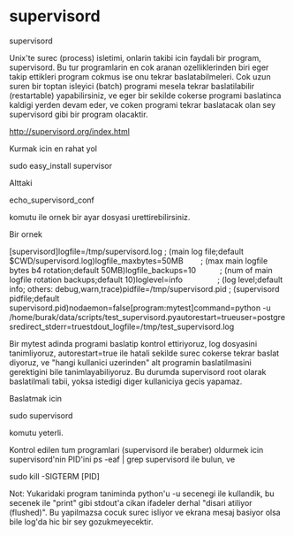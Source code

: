 # supervisord


supervisord




Unix'te surec (process) isletimi, onlarin takibi icin faydali bir program, supervisord. Bu tur programlarin en cok aranan ozelliklerinden biri eger takip ettikleri program cokmus ise onu tekrar baslatabilmeleri. Cok uzun suren bir toptan isleyici (batch) programi mesela tekrar baslatilabilir (restartable) yapabilirsiniz, ve eger bir sekilde cokerse programi baslatinca kaldigi yerden devam eder, ve coken programi tekrar baslatacak olan sey supervisord gibi bir program olacaktir.

http://supervisord.org/index.html

Kurmak icin en rahat yol

sudo easy_install supervisor

Alttaki

echo_supervisord_conf

komutu ile ornek bir ayar dosyasi urettirebilirsiniz.

Bir ornek

[supervisord]logfile=/tmp/supervisord.log ; (main log file;default $CWD/supervisord.log)logfile_maxbytes=50MB        ; (max main logfile bytes b4 rotation;default 50MB)logfile_backups=10           ; (num of main logfile rotation backups;default 10)loglevel=info                ; (log level;default info; others: debug,warn,trace)pidfile=/tmp/supervisord.pid ; (supervisord pidfile;default supervisord.pid)nodaemon=false[program:mytest]command=python -u /home/burak/data/scripts/test_supervisord.pyautorestart=trueuser=postgresredirect_stderr=truestdout_logfile=/tmp/test_supervisord.log

Bir
 mytest adinda programi baslatip kontrol ettiriyoruz, log dosyasini 
tanimliyoruz, autorestart=true ile hatali sekilde surec cokerse tekrar 
baslat diyoruz, ve "hangi kullanici uzerinden" alt programin 
baslatilmasini gerektigini bile tanimlayabiliyoruz. Bu durumda 
supervisord root olarak baslatilmali tabii, yoksa istedigi diger 
kullaniciya gecis yapamaz.

Baslatmak icin 

sudo supervisord

komutu yeterli.

Kontrol edilen tum programlari (supervisord ile beraber) oldurmek icin supervisord'nin PID'ini ps -eaf | grep supervisord ile bulun, ve

sudo kill -SIGTERM [PID]

Not: Yukaridaki program taniminda python'u -u secenegi ile kullandik, bu secenek ile "print" gibi stdout'a cikan ifadeler derhal "disari atiliyor (flushed)". Bu yapilmazsa cocuk surec isliyor ve ekrana mesaj basiyor olsa bile log'da hic bir sey gozukmeyecektir.






